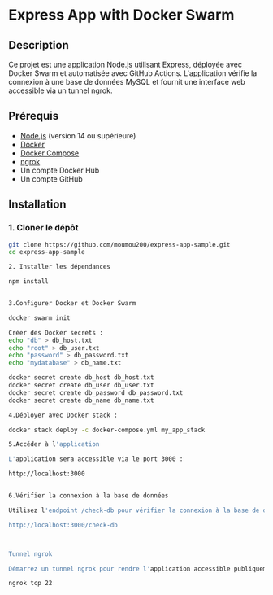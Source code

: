 # Express App with Docker Swarm

## Description
Ce projet est une application Node.js utilisant Express, déployée avec Docker Swarm et automatisée avec GitHub Actions. L'application vérifie la connexion à une base de données MySQL et fournit une interface web accessible via un tunnel ngrok.

## Prérequis
- [Node.js](https://nodejs.org/) (version 14 ou supérieure)
- [Docker](https://www.docker.com/)
- [Docker Compose](https://docs.docker.com/compose/)
- [ngrok](https://ngrok.com/)
- Un compte Docker Hub
- Un compte GitHub

## Installation

### 1. Cloner le dépôt
```sh
git clone https://github.com/moumou200/express-app-sample.git
cd express-app-sample

2. Installer les dépendances

npm install


3.Configurer Docker et Docker Swarm

docker swarm init

Créer des Docker secrets :
echo "db" > db_host.txt
echo "root" > db_user.txt
echo "password" > db_password.txt
echo "mydatabase" > db_name.txt

docker secret create db_host db_host.txt
docker secret create db_user db_user.txt
docker secret create db_password db_password.txt
docker secret create db_name db_name.txt

4.Déployer avec Docker stack :

docker stack deploy -c docker-compose.yml my_app_stack

5.Accéder à l'application

L'application sera accessible via le port 3000 :

http://localhost:3000


6.Vérifier la connexion à la base de données

Utilisez l'endpoint /check-db pour vérifier la connexion à la base de données :

http://localhost:3000/check-db



Tunnel ngrok

Démarrez un tunnel ngrok pour rendre l'application accessible publiquement :

ngrok tcp 22 
